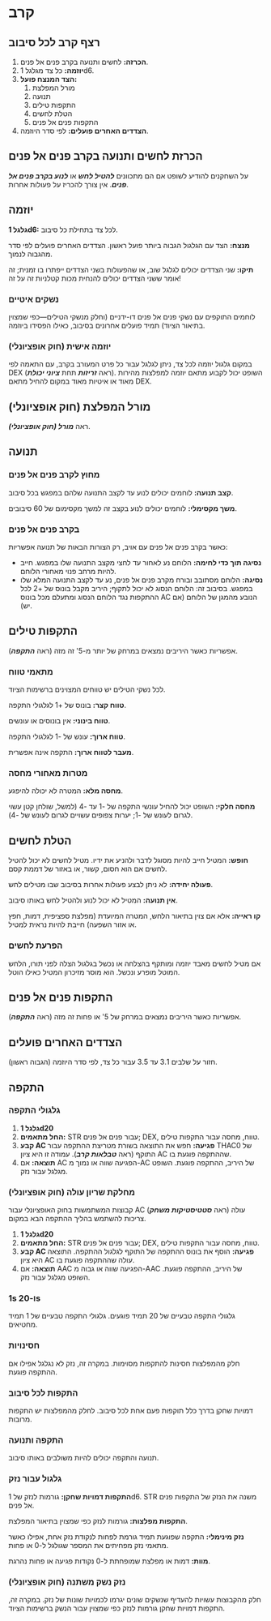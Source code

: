 # קרב

## רצף קרב לכל סיבוב

1. **הכרזה:** לחשים ותנועה בקרב פנים אל פנים.
2. **יוזמה:** כל צד מגלגל 1d6.
3. **הצד המנצח פועל:**
   1. מורל המפלצת
   2. תנועה
   3. התקפות טילים
   4. הטלת לחשים
   5. התקפות פנים אל פנים
4. **הצדדים האחרים פועלים:** לפי סדר היוזמה.

## הכרזת לחשים ותנועה בקרב פנים אל פנים

על השחקנים להודיע לשופט אם הם מתכוונים ***להטיל לחש*** או ***לנוע בקרב פנים אל פנים***. אין צורך להכריז על פעולות אחרות.

## יוזמה

**גלגל 1d6:** לכל צד בתחילת כל סיבוב.

**מנצח:** הצד עם הגלגול הגבוה ביותר פועל ראשון. הצדדים האחרים פועלים לפי סדר מהגבוה לנמוך.

**תיקו:** שני הצדדים יכולים לגלגל שוב, או שהפעולות בשני הצדדים ייפתרו בו זמנית; זה אומר ששני הצדדים יכולים להנחית מכות קטלניות זה על זה!

### נשקים איטיים

לוחמים התוקפים עם נשקי פנים אל פנים דו-ידניים (וחלק מנשקי הטילים—כפי שמצוין בתיאור הציוד) תמיד פועלים אחרונים בסיבוב, כאילו הפסידו ביוזמה.

### יוזמה אישית (חוק אופציונלי)

במקום גלגול יוזמה לכל צד, ניתן לגלגל עבור כל פרט המעורב בקרב, עם התאמה לפי DEX (ראה ***זריזות*** תחת ***ציוני יכולת***). השופט יכול לקבוע מתאם יוזמה למפלצות מהירות מאוד או איטיות מאוד במקום להחיל מתאם DEX.

## מורל המפלצת (חוק אופציונלי)

ראה ***מורל (חוק אופציונלי)***.

## תנועה

### מחוץ לקרב פנים אל פנים

**קצב תנועה:** לוחמים יכולים לנוע עד לקצב התנועה שלהם במפגש בכל סיבוב.

**משך מקסימלי:** לוחמים יכולים לנוע בקצב זה למשך מקסימום של 60 סיבובים.

### בקרב פנים אל פנים

כאשר בקרב פנים אל פנים עם אויב, רק הצורות הבאות של תנועה אפשריות:

- **נסיגה תוך כדי לחימה:** הלוחם נע לאחור עד לחצי מקצב התנועה שלו במפגש. חייב להיות מרחב פנוי מאחורי הלוחם.
- **נסיגה:** הלוחם מסתובב ובורח מקרב פנים אל פנים, נע עד לקצב התנועה המלא שלו במפגש. בסיבוב זה: הלוחם הנסוג לא יכול לתקוף; היריב מקבל בונוס של +2 לכל ההתקפות נגד הלוחם הנסוג ומתעלם מכל בונוס AC הנובע מהמגן של הלוחם (אם יש).

## התקפות טילים

אפשריות כאשר היריבים נמצאים במרחק של יותר מ-5' זה מזה (ראה ***התקפה***).

### מתאמי טווח

לכל נשקי הטילים יש טווחים המצוינים ברשימות הציוד.

**טווח קצר:** בונוס של +1 לגלגולי התקפה.

**טווח בינוני:** אין בונוסים או עונשים.

**טווח ארוך:** עונש של -1 לגלגולי התקפה.

**מעבר לטווח ארוך:** התקפה אינה אפשרית.

### מטרות מאחורי מחסה

**מחסה מלא:** המטרה לא יכולה להיפגע.

**מחסה חלקי:** השופט יכול להחיל עונשי התקפה של -1 עד -4 (למשל, שולחן קטן עשוי לגרום לעונש של -1; יערות צפופים עשויים לגרום לעונש של -4).

## הטלת לחשים

**חופש:** המטיל חייב להיות מסוגל לדבר ולהניע את ידיו. מטיל לחשים לא יכול להטיל לחשים אם הוא חסום, קשור, או באזור של דממת קסם.

**פעולה יחידה:** לא ניתן לבצע פעולות אחרות בסיבוב שבו מטילים לחש.

**אין תנועה:** המטיל לא יכול לנוע ולהטיל לחש באותו סיבוב.

**קו ראייה:** אלא אם צוין בתיאור הלחש, המטרה המיועדת (מפלצת ספציפית, דמות, חפץ או אזור השפעה) חייבת להיות נראית למטיל.

### הפרעת לחשים

אם מטיל לחשים מאבד יוזמה ומותקף בהצלחה או נכשל בגלגול הצלה לפני תורו, הלחש המוטל מופרע ונכשל. הוא מוסר מזיכרון המטיל כאילו הוטל.

## התקפות פנים אל פנים

אפשריות כאשר היריבים נמצאים במרחק של 5' או פחות זה מזה (ראה ***התקפה***).

## הצדדים האחרים פועלים

חזור על שלבים 3.1 עד 3.5 עבור כל צד, לפי סדר היוזמה (הגבוה ראשון).

## התקפה

### גלגולי התקפה

1. **גלגל 1d20**
2. **החל מתאמים:** STR עבור פנים אל פנים; DEX, טווח, מחסה עבור התקפות טילים.
3. **קבע AC פגיעה:** חפש את התוצאה בשורת מטריצת ההתקפה עבור THAC0 של התוקף (ראה ***טבלאות קרב***). עמודה זו היא ציון AC שההתקפה פוגעת בו.
4. **תוצאה:** אם AC הפגיעה שווה או נמוך מ-AC של היריב, ההתקפה פוגעת. השופט מגלגל עבור נזק.

### מחלקת שריון עולה (חוק אופציונלי)

קבוצות המשתמשות בחוק האופציונלי עבור AC עולה (ראה ***סטטיסטיקות משחק***) צריכות להשתמש בהליך ההתקפה הבא במקום.

1. **גלגל 1d20**
2. **החל מתאמים:** STR עבור פנים אל פנים; DEX, טווח, מחסה עבור התקפות טילים.
3. **קבע AC פגיעה:** הוסף את בונוס ההתקפה של התוקף לגלגול ההתקפה. התוצאה היא ציון AC עולה שההתקפה פוגעת בו.
4. **תוצאה:** אם AAC הפגיעה שווה או גבוה מ-AAC של היריב, ההתקפה פוגעת. השופט מגלגל עבור נזק.

### 1s ו-20s

גלגולי התקפה טבעיים של 20 תמיד פוגעים. גלגולי התקפה טבעיים של 1 תמיד מחטיאים.

### חסינויות

חלק מהמפלצות חסינות להתקפות מסוימות. במקרה זה, נזק לא נגלגל אפילו אם ההתקפה פוגעת.

### התקפות לכל סיבוב

דמויות שחקן בדרך כלל תוקפות פעם אחת לכל סיבוב. לחלק מהמפלצות יש התקפות מרובות.

### התקפה ותנועה

תנועה והתקפה יכולים להיות משולבים באותו סיבוב.

### גלגול עבור נזק

**התקפות דמויות שחקן:** גורמות לנזק של 1d6. STR משנה את הנזק של התקפות פנים אל פנים.

**התקפות מפלצות:** גורמות לנזק כפי שמצוין בתיאור המפלצת.

**נזק מינימלי:** התקפה שפוגעת תמיד גורמת לפחות לנקודת נזק אחת, אפילו כאשר מתאמי נזק מפחיתים את המספר שגולגל ל-0 או פחות.

**מוות:** דמות או מפלצת שמופחתת ל-0 נקודות פגיעה או פחות נהרגת.

### נזק נשק משתנה (חוק אופציונלי)

חלק מהקבוצות עשויות להעדיף שנשקים שונים יגרמו לכמויות שונות של נזק. במקרה זה, התקפות דמויות שחקן גורמות לנזק כפי שמצוין עבור הנשק ברשימות הציוד.